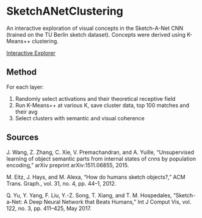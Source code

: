 # SketchANetClustering

An interactive exploration of visual concepts in the Sketch-A-Net CNN (trained on the TU Berlin sketch dataset). Concepts were derived using K-Means++ clustering.

[Interactive Explorer](https://ulberge.github.io/SketchANetClustering/)

## Method
For each layer:
1. Randomly select activations and their theoretical receptive field
2. Run K-Means++ at various K, save cluster data, top 100 matches and their avg
3. Select clusters with semantic and visual coherence

## Sources
J. Wang, Z. Zhang, C. Xie, V. Premachandran, and A. Yuille, “Unsupervised learning of object semantic parts from internal states of cnns by population encoding,” arXiv preprint arXiv:1511.06855, 2015.

M. Eitz, J. Hays, and M. Alexa, “How do humans sketch objects?,” ACM Trans. Graph., vol. 31, no. 4, pp. 44–1, 2012.

Q. Yu, Y. Yang, F. Liu, Y.-Z. Song, T. Xiang, and T. M. Hospedales, “Sketch-a-Net: A Deep Neural Network that Beats Humans,” Int J Comput Vis, vol. 122, no. 3, pp. 411–425, May 2017.

